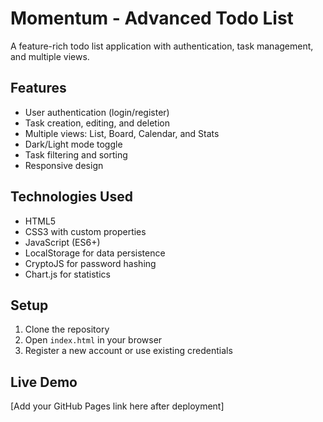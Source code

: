 # Momentum - Advanced Todo List

A feature-rich todo list application with authentication, task management, and multiple views.

## Features

- User authentication (login/register)
- Task creation, editing, and deletion
- Multiple views: List, Board, Calendar, and Stats
- Dark/Light mode toggle
- Task filtering and sorting
- Responsive design

## Technologies Used

- HTML5
- CSS3 with custom properties
- JavaScript (ES6+)
- LocalStorage for data persistence
- CryptoJS for password hashing
- Chart.js for statistics

## Setup

1. Clone the repository
2. Open `index.html` in your browser
3. Register a new account or use existing credentials

## Live Demo

[Add your GitHub Pages link here after deployment]
